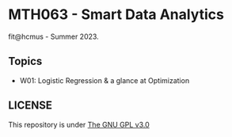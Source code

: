# MTH063 - Smart Data Analytics
fit@hcmus - Summer 2023.

## Topics
- W01: Logistic Regression & a glance at Optimization

## LICENSE
This repository is under [The GNU GPL v3.0](LICENSE)